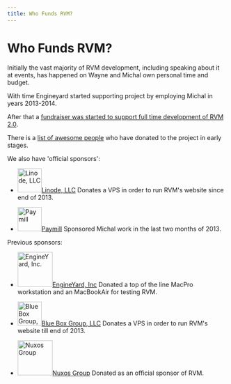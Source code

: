 ```yaml
---
title: Who Funds RVM?
---
```


# Who Funds RVM?

Initially the vast majority of RVM development, including speaking about it at events,
has happened on Wayne and Michal own personal time and budget.

With time Engineyard started supporting project by employing Michal in years 2013-2014.

After that a [fundraiser was started to support full time development of RVM 2.0](https://www.bountysource.com/fundraisers/489-rvm-2-0).

There is a [list of awesome people](/credits/donations/) who have donated to the project in early stages.

We also have 'official sponsors':

- [<img src="/images/linode_logo_gray.png" alt="Linode, LLC" height="55"/>Linode, LLC](https://www.linode.com)
  Donates a VPS in order to run RVM's website since end of 2013.

- [<img src="/images/paymill-logo.png" alt="Paymill" height="55"/>Paymill](https://www.paymill.com)
  Sponsored Michal work in the last two months of 2013.

Previous sponsors:

- [<img src="/images/logo-engineyard.png" alt="EngineYard, Inc." height="80"/>EngineYard, Inc](http://engineyard.com/)
  Donated a top of the line MacPro workstation and an MacBookAir for testing RVM.

- [<img src="/images/bbg_logo.png" alt="Blue Box Group, LLC" height="55"/>Blue Box Group, LLC](https://www.blueboxcloud.com/)
  Donates a VPS in order to run RVM's website till end of 2013.

- [<img src="/images/nuxos_logo.png" alt="Nuxos Group" height="80">Nuxos Group](http://nuxos.fr/)
  Donated as an official sponsor of RVM.
